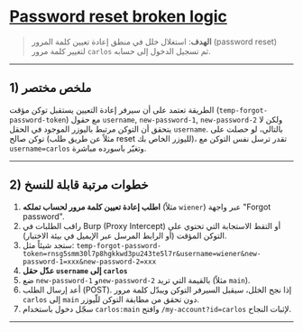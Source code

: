 # [Password reset broken logic](https://portswigger.net/web-security/authentication/other-mechanisms/lab-password-reset-broken-logic)


> **الهدف**: استغلال خلل في منطق إعادة تعيين كلمة المرور (password reset) لتغيير كلمة مرور `carlos` ثم تسجيل الدخول إلى حسابه.

---

## 1) ملخص مختصر 

الطريقة تعتمد على أن سيرفر إعادة التعيين يستقبل توكن مؤقت (`temp-forgot-password-token`) مع حقول `username`, `new-password-1`, `new-password-2` ولكن لا يتحقق أن التوكن مرتبط باليوزر الموجود في الحقل `username`. بالتالي، لو حصلت على توكن صالح (مثلاً عن طريق طلب reset لليوزر الخاص بك)، تقدر ترسل نفس التوكن مع `username=carlos` وتغيّر باسورده مباشرة.

---

## 2) خطوات مرتبة قابلة للنسخ 

1. **اطلب إعادة تعيين كلمة مرور لحساب تملكه** (مثلاً `wiener`) عبر واجهة "Forgot password".
2. راقب الطلبات في Burp (Proxy Intercept) أو التقط الاستجابة التي تحتوي على التوكن المؤقت (أو الرابط المرسل عبر الإيميل في بيئة الاختبار).
3. ستجد شيئاً مثل:
   `temp-forgot-password-token=rnsg5smm30l7p8hgkkwd3pu243te5l7r&username=wiener&new-password-1=xxx&new-password-2=xxx`
4. **عدّل حقل `username` إلى `carlos`** 
5. ضع `new-password-1` و`new-password-2` بالقيمة التي تريد (مثلاً `main`).
6. أعد إرسال الطلب (POST). إذا نجح الخلل، سيقبل السيرفر التوكن ويبدّل كلمة مرور `carlos` إلى `main` دون تحقق من مطابقة التوكن للّيوزر.
7. سجّل دخول باستخدام `carlos:main` وافتح `/my-account?id=carlos` لإثبات النجاح.

---

